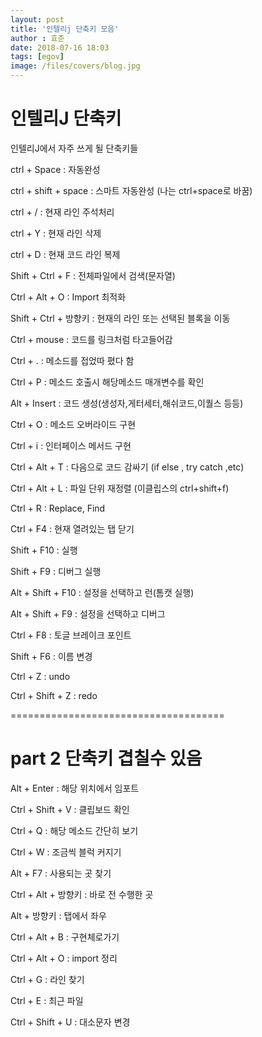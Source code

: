 ```yaml
---
layout: post
title: '인텔리j 단축키 모음'
author : 효준
date: 2018-07-16 18:03
tags: [egov]
image: /files/covers/blog.jpg
---
```


# 인텔리J 단축키

인텔리J에서 자주 쓰게 될 단축키들

ctrl + Space : 자동완성

ctrl + shift + space : 스마트 자동완성 (나는 ctrl+space로 바꿈)

ctrl + / : 현재 라인 주석처리

ctrl + Y : 현재 라인 삭제

ctrl + D : 현재 코드 라인 복제

Shift + Ctrl + F : 전체파일에서 검색(문자열)

Ctrl + Alt + O : Import 최적화

Shift + Ctrl + 방향키 : 현재의 라인 또는 선택된 블록을 이동

Ctrl + mouse : 코드를 링크처럼 타고들어감

Ctrl + . : 메소드를 접었따 폈다 함

Ctrl + P : 메소드 호출시 해당메소드 매개변수를 확인

Alt + Insert : 코드 생성(생성자,게터세터,해쉬코드,이퀄스 등등)

Ctrl + O : 메소드 오버라이드 구현

Ctrl + i : 인터페이스 메서드 구현

Ctrl + Alt + T : 다음으로 코드 감싸기 (if else , try catch ,etc)

Ctrl + Alt + L : 파일 단위 재정렬 (이클립스의 ctrl+shift+f)

Ctrl + R : Replace, Find

Ctrl + F4 : 현재 열려있는 탭 닫기

Shift + F10 : 실행

Shift + F9 : 디버그 실행

Alt + Shift + F10 : 설정을 선택하고 런(톰캣 실행)

Alt + Shift + F9 : 설정을 선택하고 디버그

Ctrl + F8 : 토글 브레이크 포인트

Shift + F6 : 이름 변경

Ctrl + Z : undo

Ctrl + Shift + Z : redo

=====================================

# part 2 단축키 겹칠수 있음

Alt + Enter : 해당 위치에서 임포트

Ctrl + Shift + V : 클립보드 확인

Ctrl + Q : 해당 메소드 간단히 보기

Ctrl + W : 조금씩 블럭 커지기

Alt + F7 : 사용되는 곳 찾기

Ctrl + Alt + 방향키 : 바로 전 수행한 곳

Alt + 방향키 : 탭에서 좌우

Ctrl + Alt + B : 구현체로가기

Ctrl + Alt + O : import 정리

Ctrl + G : 라인 찾기

Ctrl + E : 최근 파일

Ctrl + Shift + U : 대소문자 변경

